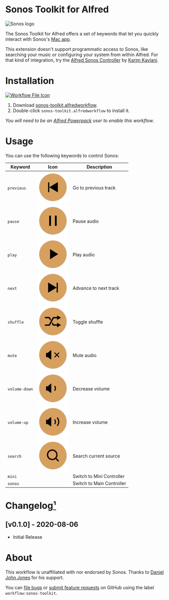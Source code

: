 # Sonos Toolkit for Alfred

<img src="../../assets/icon-sonos.png" alt="Sonos logo" width="128" height="128">

The Sonos Toolkit for Alfred offers a set of keywords that let you quickly interact with Sonos's [Mac app](https://support.sonos.com/s/downloads).

This extension doesn't support programmatic access to Sonos, like searching your music or configuring your system from within Alfred. For that kind of integration, try the [Alfred Sonos Controller](https://github.com/karimkaylani/alfred-sonoscontroller) by [Karim Kaylani](https://github.com/karimkaylani).


# Installation

<a href="https://github.com/chrismessina/alfred-app/raw/master/workflows/sonos-toolkit/sonos-toolkit.alfredworkflow"><img src="../../assets/icon-workflow.png" alt="Workflow File Icon" width="128" height="128"></a>

1. Download [sonos-toolkit.alfredworkflow](https://github.com/chrismessina/alfred-app/raw/master/workflows/sonos-toolkit/sonos-toolkit.alfredworkflow).
2. Double-click `sonos-toolkit.alfredworkflow` to install it.

_You will need to be an [Alfred Powerpack](https://www.alfredapp.com/powerpack/) user to enable this workflow._

# Usage

You can use the following keywords to control Sonos:

|   Keyword        	|   Icon                                                              	|   Description                	|
|------------------	|---------------------------------------------------------------------	|------------------------------	|
|   `previous`     	|   <img src="./assets/icon-previous.png" width="96" height="96">     	|   Go to previous track       	|
|   `pause`        	|   <img src="./assets/icon-pause.png" width="96" height="96">        	|   Pause audio                	|
|   `play`         	|   <img src="./assets/icon-play.png" width="96" height="96">         	|   Play audio                 	|
|   `next`         	|   <img src="./assets/icon-next.png" width="96" height="96">         	|   Advance to next track      	|
|   `shuffle`      	|   <img src="./assets/icon-shuffle.png" width="96" height="96">      	|   Toggle shuffle             	|
|   `mute`         	|   <img src="./assets/icon-mute.png" width="96" height="96">         	|   Mute audio                 	|
|   `volume-down`  	|   <img src="./assets/icon-volume-down.png" width="96" height="96">  	|   Decrease volume            	|
|   `volume-up`    	|   <img src="./assets/icon-volume-up.png" width="96" height="96">    	|   Increase volume            	|
|   `search`       	|   <img src="./assets/icon-search.png" width="96" height="96">       	|   Search current source      	|
|   `mini`         	|                                                                     	|   Switch to Mini Controller  	|
|   `sonos`        	|                                                                     	|   Switch to Main Controller  	|

# Changelog[¹](https://keepachangelog.com/)

## [v0.1.0] - 2020-08-06
- Initial Release

# About

This workflow is unaffiliated with nor endorsed by Sonos. Thanks to [Daniel John Jones](https://twitter.com/ideoforms?s=21) for his support.

You can [file bugs](https://github.com/chrismessina/alfred-app/issues/new) or [submit feature requests](https://github.com/chrismessina/alfred-app/issues/new) on GitHub using the label `workflow:sonos-toolkit`.
